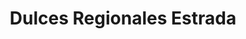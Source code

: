 ---
title: "Dulces Regionales Estrada"
url: /toluca-de-lerdo/dulces-regionales-estrada/
shop: Süßwaren
---